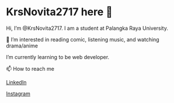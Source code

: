 # KrsNovita2717 here 👋

Hi, I’m @KrsNovita2717. I am a student at Palangka Raya University.

👀 I’m interested in reading comic, listening music, and watching drama/anime

I’m currently learning to be web developer.

📫 How to reach me

[LinkedIn](www.linkedin.com/in/novita-kristiana-9b0679298)

[Instagram](https://www.instagram.com/krs_novita1722/)

<!---
KrsNovita2717/KrsNovita2717 is a ✨ special ✨ repository because its `README.md` (this file) appears on your GitHub profile.
You can click the Preview link to take a look at your changes.
--->
